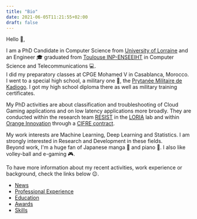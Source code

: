 ```yaml
---
title: "Bio"
date: 2021-06-05T11:21:55+02:00
draft: false
---
```


Hello :wave:,

I am a PhD Candidate in Computer Science from [University of Lorraine](https://www.univ-lorraine.fr/) and an Engineer :mortar_board: graduated from [Toulouse INP-ENSEEIHT](https://www.enseeiht.fr/fr/index.html) in Computer Science and Telecommunications :computer:.  
I did my preparatory classes at CPGE Mohamed V in Casablanca, Morocco.
I went to a special high school, a military one :cop:, the [Prytanée Militaire de Kadiogo](https://www.pmk-bf.net/). I got my high school diploma there as well as military training certificates.  

My PhD activities are about classification and troubleshooting of Cloud Gaming applications  and on low latency applications more broadly. They are conducted within the research team [RESIST](https://team.inria.fr/resist/) in the [LORIA](https://www.loria.fr/fr/) lab and within [Orange Innovation](https://www.orange.com/fr) through a [CIFRE contract](https://www.anrt.asso.fr/fr/le-dispositif-cifre-7844).  

My work interests are Machine Learning, Deep Learning and Statistics. I am strongly interested in Research and Development in these fields.  
Beyond work, I'm a huge fan of Japanese manga :japanese_ogre: and piano :musical_keyboard:. I also like volley-ball and e-gaming :video_game:.  

To have more information about my recent activities, work experience or background, check the links below :wink:.

- [News](../../news/)
- [Professional Experience](../experience/)
- [Education](../education/)
- [Awards](../awards/)
- [Skills](../skills/)
